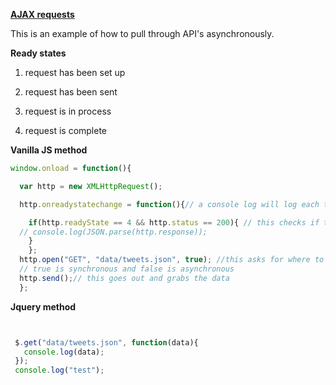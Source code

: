 <b><u>AJAX requests</u></b>

This is an example of how to pull through API's asynchronously.

<b>Ready states</b>

1. request has been set up


2. request has been sent


3. request is in process


4. request is complete

<b>Vanilla JS method</b>
```JavaScript
window.onload = function(){

  var http = new XMLHttpRequest();

  http.onreadystatechange = function(){// a console log will log each time the ready state changes

    if(http.readyState == 4 && http.status == 200){ // this checks if the request state is complete and is loading ok.
  // console.log(JSON.parse(http.response));
    }
    };
  http.open("GET", "data/tweets.json", true); //this asks for where to get the data
  // true is synchronous and false is asynchronous
  http.send();// this goes out and grabs the data
  };
```


<b>Jquery method</b>

```JavaScript


 $.get("data/tweets.json", function(data){
   console.log(data);
 });
 console.log("test");
```

